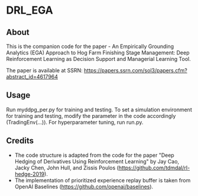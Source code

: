 # DRL_EGA
## About
This is the companion code for the paper - An Empirically Grounding Analytics (EGA) Approach to Hog Farm Finishing Stage Management: Deep Reinforcement Learning as Decision Support and Managerial Learning Tool.

The paper is available at SSRN: https://papers.ssrn.com/sol3/papers.cfm?abstract_id=4617964

## Usage
Run myddpg_per.py for training and testing. To set a simulation environment for training and testing, modify the parameter in the code accordingly (TradingEnv(...)).
For hyperparameter tuning, run run.py.

## Credits
- The code structure is adapted from the code for the paper "Deep Hedging of Derivatives Using Reinforcement Learning" by Jay Cao, Jacky Chen, John Hull, and Zissis Poulos (https://github.com/tdmdal/rl-hedge-2019).
- The implementation of prioritized experience replay buffer is taken from OpenAI Baselines (https://github.com/openai/baselines).
